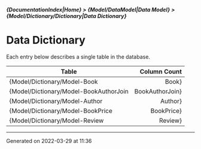 ##### {DocumentationIndex|Home} > {Model/DataModel|Data Model} > {Model/Dictionary/Dictionary|Data Dictionary}

Data Dictionary
=========================

Each entry below describes a single table in the database.

Table | Column Count 
----- | -----------: 
{Model/Dictionary/Model-Book|Book} | 16
{Model/Dictionary/Model-BookAuthorJoin|BookAuthorJoin} | 4
{Model/Dictionary/Model-Author|Author} | 10
{Model/Dictionary/Model-BookPrice|BookPrice} | 15
{Model/Dictionary/Model-Review|Review} | 12

- - -

Generated on 2022-03-29 at 11:36
